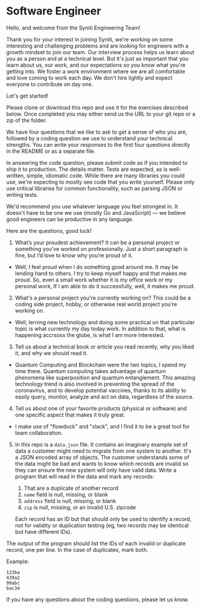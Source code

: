 # Software Engineer

Hello, and welcome from the Syniti Engineering Team!

Thank you for your interest in joining Syniti, we're working on some
interesting and challenging problems and are looking for engineers with a
growth mindset to join our team. Our interview process helps us learn about
you as a person and at a technical level. But it's just as important that you
learn about us, our work, and our expectations so you know what you're
getting into. We foster a work environment where we are all comfortable and
love coming to work each day. We don't hire lightly and expect everyone to
contribute on day one.

Let's get started!

Please clone or download this repo and use it for the exercises described below.
Once completed you may either send us the URL to your git repo or a zip of
the folder.

We have four questions that we like to ask to get a sense of who you are, 
followed by a coding question we use to understand your technical strengths. 
You can write your responses to the first four questions directly in the README 
or as a separate file.

In answering the code question, please submit code as if you intended to
ship it to production. The details matter. Tests are expected, as is
well-written, simple, idiomatic code. While there are many libraries you
could use, we're expecting to mostly see code that you write yourself. Please
only use critical libraries for common functionality, such as parsing JSON or
writing tests.

We'd recommend you use whatever language you feel strongest in. It doesn't have
to be one we use (mostly Go and JavaScript) — we believe good engineers can be 
productive in any language.

Here are the questions, good luck!

1. What’s your proudest achievement? It can be a personal project or something
   you’ve worked on professionally. Just a short paragraph is fine, but I’d
   love to know why you’re proud of it.

- Well, I feel proud when I do something good around me. It may be lending hand to others.
  I try to keep myself happy and that makes me proud. So, even a small work whether it is my
  office work or my personal work, If I am able to do it successfully, well, it makes me proud.



2. What's a personal project you're currently working on? This could be a
   coding side project, hobby, or otherwise real world project you're working
   on.

- Well, lerning new technology and doing some practical on that particular topic is 
  what currently my day today work. In addition to that, what is happening accrsoss the globe, is what I am 
  more interested.

3. Tell us about a technical book or article you read recently, why you liked
   it, and why we should read it.

- Quantum Computing and Blockchain were the two topics, I spend my time there.
  Quantum computing takes advantage of quantum phenomena like superposition and quantum entanglement.
  This amazing technology trend is also involved in preventing the spread of the coronavirus, 
  and to develop potential vaccines, thanks to its ability to easily query, monitor, analyze and act on data,
  regardless of the source. 

4. Tell us about one of your favorite products (physical or software) and one
   specific aspect that makes it truly great.

- I make use of "flowdock" and "slack", and I find it to be a great tool for team collaboration.

5. In this repo is a `data.json` file. It contains an imaginary example set
   of data a customer might need to migrate from one system to another. It's a
   JSON encoded array of objects. The customer understands some of the data
   might be bad and wants to know which records are invalid so they can ensure
   the new system will only have valid data. Write a program that will read
   in the data and mark any records:

   1. That are a duplicate of another record
   2. `name` field is null, missing, or blank
   3. `address` field is null, missing, or blank
   4. `zip` is null, missing, or an invalid U.S. zipcode

   Each record has an ID but that should only be used to identify a record,
   not for validity or duplication testing (eg, two records may be identical
   but have different IDs).

The output of the program should list the IDs of each invalid or duplicate
record, one per line. In the case of duplicates, mark both.

Example:

```
123ba
439a2
99abc
bac34
```

If you have any questions about the coding questions, please let us know.
